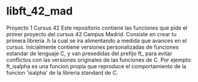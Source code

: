 # libft_42_mad
Proyecto 1 Cursus 42
Este repositorio contiene las funciones que pide el primer proyecto del cursus 42 Campus Madrid.
Consiste en crear tu primera libreria .h la cual se ira alimentando a medida que avances en el cursus.
Inicialmente contiene versiones personalizadas de funciones estandar de lenguaje C, y van presedidas del
prefijo ft_ para evitar conflictos con las versiones originales de las funciones de C. Por ejemplo:
ft_isalpha es una funcion propia que reproduce el comportamiento de la funcion 'isalpha' de la libreria standard de C.
